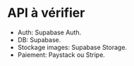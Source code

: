 # API à vérifier

- Auth: Supabase Auth.
- DB: Supabase.
- Stockage images: Supabase Storage.
- Paiement: Paystack ou Stripe.
